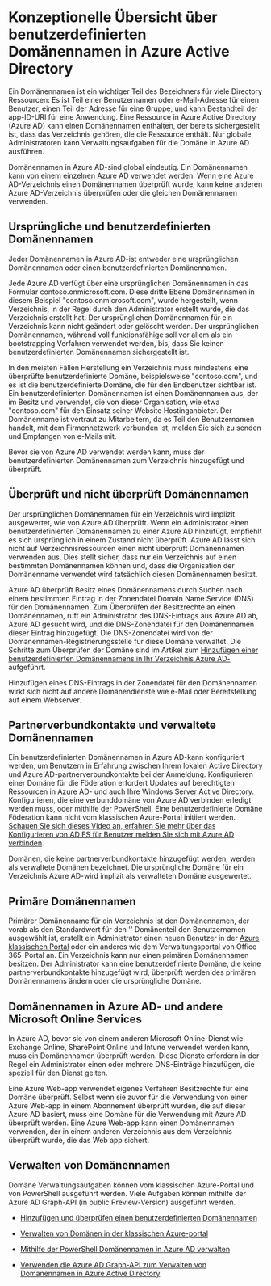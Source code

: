 <properties
    pageTitle="Konzeptionelle Übersicht über benutzerdefinierten Domänennamen in Azure Active Directory | Microsoft Azure"
    description="Erläutert das konzeptionelle Framework bei der Verwendung von benutzerdefinierten Domänennamen in Azure-Active Directory, einschließlich Föderation für einmaliges Anmelden"
    services="active-directory"
    documentationCenter=""
    authors="jeffsta"
    manager="femila"
    editor=""/>

<tags
    ms.service="active-directory"
    ms.workload="identity"
    ms.tgt_pltfrm="na"
    ms.devlang="na"
    ms.topic="article"
    ms.date="10/04/2016"
    ms.author="curtand;jeffsta"/>

# <a name="conceptual-overview-of-custom-domain-names-in-azure-active-directory"></a>Konzeptionelle Übersicht über benutzerdefinierten Domänennamen in Azure Active Directory

Ein Domänennamen ist ein wichtiger Teil des Bezeichners für viele Directory Ressourcen: Es ist Teil einer Benutzernamen oder e-Mail-Adresse für einen Benutzer, einen Teil der Adresse für eine Gruppe, und kann Bestandteil der app-ID-URI für eine Anwendung. Eine Ressource in Azure Active Directory (Azure AD) kann einen Domänennamen enthalten, der bereits sichergestellt ist, dass das Verzeichnis gehören, die die Ressource enthält. Nur globale Administratoren kann Verwaltungsaufgaben für die Domäne in Azure AD ausführen.

Domänennamen in Azure AD-sind global eindeutig. Ein Domänennamen kann von einem einzelnen Azure AD verwendet werden. Wenn eine Azure AD-Verzeichnis einen Domänennamen überprüft wurde, kann keine anderen Azure AD-Verzeichnis überprüfen oder die gleichen Domänennamen verwenden.

## <a name="initial-and-custom-domain-names"></a>Ursprüngliche und benutzerdefinierten Domänennamen

Jeder Domänennamen in Azure AD-ist entweder eine ursprünglichen Domänennamen oder einen benutzerdefinierten Domänennamen.

Jede Azure AD verfügt über eine ursprünglichen Domänennamen in das Formular contoso.onmicrosoft.com. Diese dritte Ebene Domänennamen in diesem Beispiel "contoso.onmicrosoft.com", wurde hergestellt, wenn Verzeichnis, in der Regel durch den Administrator erstellt wurde, die das Verzeichnis erstellt hat. Der ursprünglichen Domänennamen für ein Verzeichnis kann nicht geändert oder gelöscht werden. Der ursprünglichen Domänennamen, während voll funktionsfähige soll vor allem als ein bootstrapping Verfahren verwendet werden, bis, dass Sie keinen benutzerdefinierten Domänennamen sichergestellt ist.

In den meisten Fällen Herstellung ein Verzeichnis muss mindestens eine überprüfte benutzerdefinierte Domäne, beispielsweise "contoso.com", und es ist die benutzerdefinierte Domäne, die für den Endbenutzer sichtbar ist. Ein benutzerdefinierten Domänennamen ist einen Domänennamen aus, der im Besitz und verwendet, die von dieser Organisation, wie etwa "contoso.com" für den Einsatz seiner Website Hostinganbieter. Der Domänenname ist vertraut zu Mitarbeitern, da es Teil den Benutzernamen handelt, mit dem Firmennetzwerk verbunden ist, melden Sie sich zu senden und Empfangen von e-Mails mit.

Bevor sie von Azure AD verwendet werden kann, muss der benutzerdefinierten Domänennamen zum Verzeichnis hinzugefügt und überprüft.

## <a name="verified-and-unverified-domain-names"></a>Überprüft und nicht überprüft Domänennamen

Der ursprünglichen Domänennamen für ein Verzeichnis wird implizit ausgewertet, wie von Azure AD überprüft. Wenn ein Administrator einen benutzerdefinierten Domänennamen zu einer Azure AD hinzufügt, empfiehlt es sich ursprünglich in einem Zustand nicht überprüft. Azure AD lässt sich nicht auf Verzeichnisressourcen einen nicht überprüft Domänennamen verwenden aus. Dies stellt sicher, dass nur ein Verzeichnis auf einen bestimmten Domänennamen können und, dass die Organisation der Domänenname verwendet wird tatsächlich diesen Domänennamen besitzt.

Azure AD überprüft Besitz eines Domänennamens durch Suchen nach einem bestimmten Eintrag in der Zonendatei Domain Name Service (DNS) für den Domänennamen. Zum Überprüfen der Besitzrechte an einen Domänennamen, ruft ein Administrator des DNS-Eintrags aus Azure AD ab, Azure AD gesucht wird, und die DNS-Zonendatei für den Domänennamen dieser Eintrag hinzugefügt. Die DNS-Zonendatei wird von der Domänennamen-Registrierungsstelle für diese Domäne verwaltet. Die Schritte zum Überprüfen der Domäne sind im Artikel zum [Hinzufügen einer benutzerdefinierten Domänennamens in Ihr Verzeichnis Azure AD-](active-directory-add-domain.md)aufgeführt.

Hinzufügen eines DNS-Eintrags in der Zonendatei für den Domänennamen wirkt sich nicht auf andere Domänendienste wie e-Mail oder Bereitstellung auf einem Webserver.

## <a name="federated-and-managed-domain-names"></a>Partnerverbundkontakte und verwaltete Domänennamen

Ein benutzerdefinierten Domänennamen in Azure AD-kann konfiguriert werden, um Benutzern in Erfahrung zwischen Ihrem lokalen Active Directory und Azure AD-partnerverbundkontakte bei der Anmeldung. Konfigurieren einer Domäne für die Föderation erfordert Updates auf berechtigten Ressourcen in Azure AD- und auch Ihre Windows Server Active Directory. Konfigurieren, die eine verbunddomäne von Azure AD verbinden erledigt werden muss, oder mithilfe der PowerShell. Eine benutzerdefinierte Domäne Föderation kann nicht vom klassischen Azure-Portal initiiert werden. [Schauen Sie sich dieses Video an, erfahren Sie mehr über das Konfigurieren von AD FS für Benutzer melden Sie sich mit Azure AD verbinden](http://channel9.msdn.com/Series/Azure-Active-Directory-Videos-Demos/Configuring-AD-FS-for-user-sign-in-with-Azure-AD-Connect).

Domänen, die keine partnerverbundkontakte hinzugefügt werden, werden als verwaltete Domänen bezeichnet. Die ursprüngliche Domäne für ein Verzeichnis Azure AD-wird implizit als verwalteten Domäne ausgewertet.

## <a name="primary-domain-names"></a>Primäre Domänennamen

Primärer Domänenname für ein Verzeichnis ist den Domänennamen, der vorab als den Standardwert für den '' Domänenteil den Benutzernamen ausgewählt ist, erstellt ein Administrator einen neuen Benutzer in der [Azure klassischen Portal](https://manage.windowsazure.com/) oder ein anderes wie dem Verwaltungsportal von Office 365-Portal an. Ein Verzeichnis kann nur einen primären Domänennamen besitzen. Der Administrator kann eine benutzerdefinierte Domäne, die keine partnerverbundkontakte hinzugefügt wird, überprüft werden des primären Domänennamens ändern oder die ursprüngliche Domäne.

## <a name="domain-names-in-azure-ad-and-other-microsoft-online-services"></a>Domänennamen in Azure AD- und andere Microsoft Online Services

In Azure AD, bevor sie von einem anderen Microsoft Online-Dienst wie Exchange Online, SharePoint Online und Intune verwendet werden kann, muss ein Domänennamen überprüft werden. Diese Dienste erfordern in der Regel ein Administrator einen oder mehrere DNS-Einträge hinzufügen, die speziell für den Dienst gelten.

Eine Azure Web-app verwendet eigenes Verfahren Besitzrechte für eine Domäne überprüft. Selbst wenn sie zuvor für die Verwendung von einer Azure Web-app in einem Abonnement überprüft wurden, die auf dieser Azure AD basiert, muss eine Domäne für die Verwendung mit Azure AD überprüft werden. Eine Azure Web-app kann einen Domänennamen verwenden, der in einem anderen Verzeichnis aus dem Verzeichnis überprüft wurde, die das Web app sichert.

## <a name="managing-domain-names"></a>Verwalten von Domänennamen

Domäne Verwaltungsaufgaben können vom klassischen Azure-Portal und von PowerShell ausgeführt werden. Viele Aufgaben können mithilfe der Azure AD Graph-API (in public Preview-Version) ausgeführt werden.

-   [Hinzufügen und überprüfen einen benutzerdefinierten Domänennamen](active-directory-add-domain.md)

-   [Verwalten von Domänen in der klassischen Azure-portal](active-directory-add-manage-domain-names.md)

-   [Mithilfe der PowerShell Domänennamen in Azure AD verwalten](https://msdn.microsoft.com/library/azure/e1ef403f-3347-4409-8f46-d72dafa116e0#BKMK_ManageDomains)

-   [Verwenden die Azure AD Graph-API zum Verwalten von Domänennamen in Azure Active Directory](https://msdn.microsoft.com/Library/Azure/Ad/Graph/api/domains-operations)
